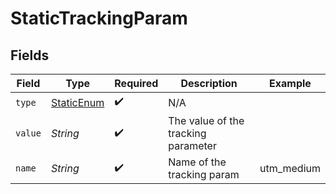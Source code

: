 # StaticTrackingParam


## Fields

| Field                                               | Type                                                | Required                                            | Description                                         | Example                                             |
| --------------------------------------------------- | --------------------------------------------------- | --------------------------------------------------- | --------------------------------------------------- | --------------------------------------------------- |
| `type`                                              | [StaticEnum](../../models/components/StaticEnum.md) | :heavy_check_mark:                                  | N/A                                                 |                                                     |
| `value`                                             | *String*                                            | :heavy_check_mark:                                  | The value of the tracking parameter                 |                                                     |
| `name`                                              | *String*                                            | :heavy_check_mark:                                  | Name of the tracking param                          | utm_medium                                          |